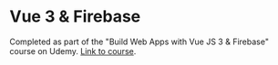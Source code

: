 # Vue 3 & Firebase

Completed as part of the "Build Web Apps with Vue JS 3 & Firebase" course on Udemy. [Link to course](https://www.udemy.com/course/build-web-apps-with-vuejs-firebase/).
